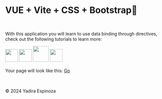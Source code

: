 # VUE + Vite + CSS + Bootstrap👋  
<br>

With this application you will learn to use data binding through directives, check out the following tutorials to learn more:

[<img src="https://upload.wikimedia.org/wikipedia/commons/f/f1/Vue.png" height="40">](https://vuejs.org/)
[<img src="https://upload.wikimedia.org/wikipedia/commons/f/f1/Vitejs-logo.svg" height="40">](https://vitejs.dev/)
[<img src="https://upload.wikimedia.org/wikipedia/commons/d/d5/CSS3_logo_and_wordmark.svg" height="50">](https://www.w3schools.com/css/)
[<img src="https://upload.wikimedia.org/wikipedia/commons/b/b2/Bootstrap_logo.svg" height="40">](https://getbootstrap.com/)
<br>
<br>
Your page will look like this: [Go](https://yadicep.github.io/TEMPLATE-VISA/)

<br>
<br>
<div class="footer">
  &copy; 2024 Yadira Espinoza
</div>
